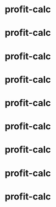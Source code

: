 # profit-calc
# profit-calc
# profit-calc
# profit-calc
# profit-calc
# profit-calc
# profit-calc
# profit-calc
# profit-calc
